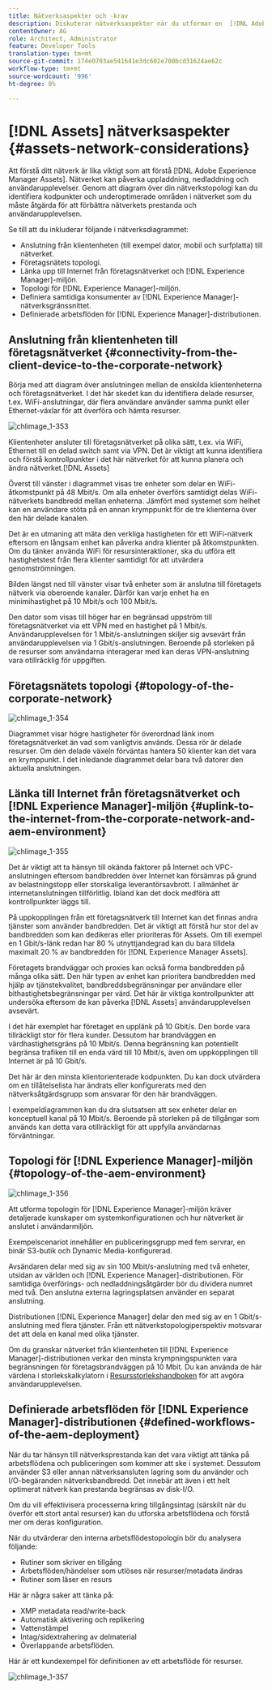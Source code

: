 ```yaml
---
title: Nätverksaspekter och -krav
description: Diskuterar nätverksaspekter när du utformar en  [!DNL Adobe Experience Manager Assets] distribution.
contentOwner: AG
role: Architect, Administrator
feature: Developer Tools
translation-type: tm+mt
source-git-commit: 174e0703ae541641e3dc602e700bcd31624ae62c
workflow-type: tm+mt
source-wordcount: '996'
ht-degree: 0%

---
```



# [!DNL Assets] nätverksaspekter  {#assets-network-considerations}

Att förstå ditt nätverk är lika viktigt som att förstå [!DNL Adobe Experience Manager Assets]. Nätverket kan påverka uppladdning, nedladdning och användarupplevelser. Genom att diagram över din nätverkstopologi kan du identifiera kodpunkter och underoptimerade områden i nätverket som du måste åtgärda för att förbättra nätverkets prestanda och användarupplevelsen.

Se till att du inkluderar följande i nätverksdiagrammet:

* Anslutning från klientenheten (till exempel dator, mobil och surfplatta) till nätverket.
* Företagsnätets topologi.
* Länka upp till Internet från företagsnätverket och [!DNL Experience Manager]-miljön.
* Topologi för [!DNL Experience Manager]-miljön.
* Definiera samtidiga konsumenter av [!DNL Experience Manager]-nätverksgränssnittet.
* Definierade arbetsflöden för [!DNL Experience Manager]-distributionen.

## Anslutning från klientenheten till företagsnätverket {#connectivity-from-the-client-device-to-the-corporate-network}

Börja med att diagram över anslutningen mellan de enskilda klientenheterna och företagsnätverket. I det här skedet kan du identifiera delade resurser, t.ex. WiFi-anslutningar, där flera användare använder samma punkt eller Ethernet-växlar för att överföra och hämta resurser.

![chlimage_1-353](assets/chlimage_1-353.png)

Klientenheter ansluter till företagsnätverket på olika sätt, t.ex. via WiFi, Ethernet till en delad switch samt via VPN. Det är viktigt att kunna identifiera och förstå kontrollpunkter i det här nätverket för att kunna planera och ändra nätverket.[!DNL Assets]

Överst till vänster i diagrammet visas tre enheter som delar en WiFi-åtkomstpunkt på 48 Mbit/s. Om alla enheter överförs samtidigt delas WiFi-nätverkets bandbredd mellan enheterna. Jämfört med systemet som helhet kan en användare stöta på en annan krymppunkt för de tre klienterna över den här delade kanalen.

Det är en utmaning att mäta den verkliga hastigheten för ett WiFi-nätverk eftersom en långsam enhet kan påverka andra klienter på åtkomstpunkten. Om du tänker använda WiFi för resursinteraktioner, ska du utföra ett hastighetstest från flera klienter samtidigt för att utvärdera genomströmningen.

Bilden längst ned till vänster visar två enheter som är anslutna till företagets nätverk via oberoende kanaler. Därför kan varje enhet ha en minimihastighet på 10 Mbit/s och 100 Mbit/s.

Den dator som visas till höger har en begränsad uppström till företagsnätverket via ett VPN med en hastighet på 1 Mbit/s. Användarupplevelsen för 1 Mbit/s-anslutningen skiljer sig avsevärt från användarupplevelsen via 1 Gbit/s-anslutningen. Beroende på storleken på de resurser som användarna interagerar med kan deras VPN-anslutning vara otillräcklig för uppgiften.

## Företagsnätets topologi {#topology-of-the-corporate-network}

![chlimage_1-354](assets/chlimage_1-354.png)

Diagrammet visar högre hastigheter för överordnad länk inom företagsnätverket än vad som vanligtvis används. Dessa rör är delade resurser. Om den delade växeln förväntas hantera 50 klienter kan det vara en krymppunkt. I det inledande diagrammet delar bara två datorer den aktuella anslutningen.

## Länka till Internet från företagsnätverket och [!DNL Experience Manager]-miljön {#uplink-to-the-internet-from-the-corporate-network-and-aem-environment}

![chlimage_1-355](assets/chlimage_1-355.png)

Det är viktigt att ta hänsyn till okända faktorer på Internet och VPC-anslutningen eftersom bandbredden över Internet kan försämras på grund av belastningstopp eller storskaliga leverantörsavbrott. I allmänhet är internetanslutningen tillförlitlig. Ibland kan det dock medföra att kontrollpunkter läggs till.

På uppkopplingen från ett företagsnätverk till Internet kan det finnas andra tjänster som använder bandbredden. Det är viktigt att förstå hur stor del av bandbredden som kan dedikeras eller prioriteras för Assets. Om till exempel en 1 Gbit/s-länk redan har 80 % utnyttjandegrad kan du bara tilldela maximalt 20 % av bandbredden för [!DNL Experience Manager Assets].

Företagets brandväggar och proxies kan också forma bandbredden på många olika sätt. Den här typen av enhet kan prioritera bandbredden med hjälp av tjänstekvalitet, bandbreddsbegränsningar per användare eller bithastighetsbegränsningar per värd. Det här är viktiga kontrollpunkter att undersöka eftersom de kan påverka [!DNL Assets] användarupplevelsen avsevärt.

I det här exemplet har företaget en upplänk på 10 Gbit/s. Den borde vara tillräckligt stor för flera kunder. Dessutom har brandväggen en värdhastighetsgräns på 10 Mbit/s. Denna begränsning kan potentiellt begränsa trafiken till en enda värd till 10 Mbit/s, även om uppkopplingen till Internet är på 10 Gbit/s.

Det här är den minsta klientorienterade kodpunkten. Du kan dock utvärdera om en tillåtelselista har ändrats eller konfigurerats med den nätverksåtgärdsgrupp som ansvarar för den här brandväggen.

I exempeldiagrammen kan du dra slutsatsen att sex enheter delar en konceptuell kanal på 10 Mbit/s. Beroende på storleken på de tillgångar som används kan detta vara otillräckligt för att uppfylla användarnas förväntningar.

## Topologi för [!DNL Experience Manager]-miljön {#topology-of-the-aem-environment}

![chlimage_1-356](assets/chlimage_1-356.png)

Att utforma topologin för [!DNL Experience Manager]-miljön kräver detaljerade kunskaper om systemkonfigurationen och hur nätverket är anslutet i användarmiljön.

Exempelscenariot innehåller en publiceringsgrupp med fem servrar, en binär S3-butik och Dynamic Media-konfigurerad.

Avsändaren delar med sig av sin 100 Mbit/s-anslutning med två enheter, utsidan av världen och [!DNL Experience Manager]-distributionen. För samtidiga överförings- och nedladdningsåtgärder bör du dividera numret med två. Den anslutna externa lagringsplatsen använder en separat anslutning.

Distributionen [!DNL Experience Manager] delar den med sig av en 1 Gbit/s-anslutning med flera tjänster. Från ett nätverkstopologiperspektiv motsvarar det att dela en kanal med olika tjänster.

Om du granskar nätverket från klientenheten till [!DNL Experience Manager]-distributionen verkar den minsta krympningspunkten vara begränsningen för företagsbrandväggen på 10 Mbit. Du kan använda de här värdena i storlekskalkylatorn i [Resursstorlekshandboken](assets-sizing-guide.md) för att avgöra användarupplevelsen.

## Definierade arbetsflöden för [!DNL Experience Manager]-distributionen {#defined-workflows-of-the-aem-deployment}

När du tar hänsyn till nätverksprestanda kan det vara viktigt att tänka på arbetsflödena och publiceringen som kommer att ske i systemet. Dessutom använder S3 eller annan nätverksansluten lagring som du använder och I/O-begäranden nätverksbandbredd. Det innebär att även i ett helt optimerat nätverk kan prestanda begränsas av disk-I/O.

Om du vill effektivisera processerna kring tillgångsintag (särskilt när du överför ett stort antal resurser) kan du utforska arbetsflödena och förstå mer om deras konfiguration.

När du utvärderar den interna arbetsflödestopologin bör du analysera följande:

* Rutiner som skriver en tillgång
* Arbetsflöden/händelser som utlöses när resurser/metadata ändras
* Rutiner som läser en resurs

Här är några saker att tänka på:

* XMP metadata read/write-back
* Automatisk aktivering och replikering
* Vattenstämpel
* Intag/sidextrahering av delmaterial
* Överlappande arbetsflöden.

Här är ett kundexempel för definitionen av ett arbetsflöde för resurser.

![chlimage_1-357](assets/chlimage_1-357.png)
